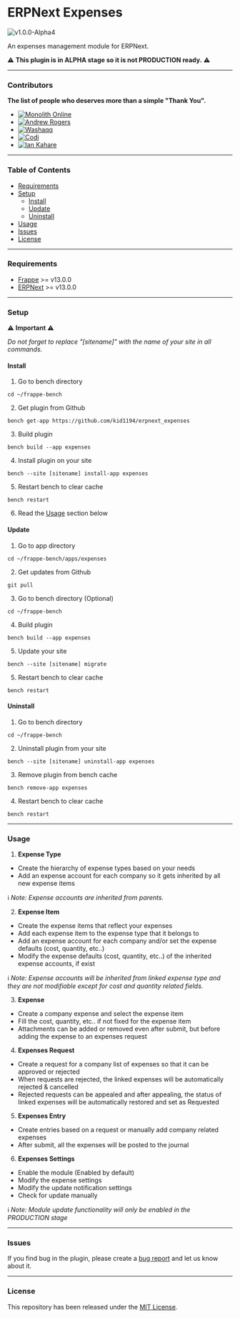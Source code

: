 # ERPNext Expenses

![v1.0.0-Alpha4](https://img.shields.io/badge/v1.0.0_Alpha4-2024/06/01-blue?style=plastic)

An expenses management module for ERPNext.

⚠️ **This plugin is in ALPHA stage so it is not PRODUCTION ready.** ⚠️

---

### Contributors
**The list of people who deserves more than a simple "Thank You".**
- [![Monolith Online](https://img.shields.io/badge/Monolith_Online-Debug_%7C_Test-red?style=plastic)](https://github.com/monolithon)
- [![Andrew Rogers](https://img.shields.io/badge/Andrew_Rogers-Debug_%7C_Test-blue?style=plastic)](https://github.com/agrogers)
- [![Washaqq](https://img.shields.io/badge/Washaqq-Debug_%7C_Test-orange?style=plastic)](https://github.com/washaqq)
- [![Codi](https://img.shields.io/badge/Codi-Debug_%7C_Test-green?style=plastic)](https://github.com/hassan-youssef)
- [![Ian Kahare](https://img.shields.io/badge/Ian_Kahare-Debug_%7C_Test-yellow?style=plastic)](https://github.com/iakah)

---

### Table of Contents
- [Requirements](#requirements)
- [Setup](#setup)
  - [Install](#install)
  - [Update](#update)
  - [Uninstall](#uninstall)
- [Usage](#usage)
- [Issues](#issues)
- [License](#license)

---

### Requirements
- [Frappe](https://github.com/frappe/frappe) >= v13.0.0
- [ERPNext](https://github.com/frappe/erpnext) >= v13.0.0

---

### Setup

⚠️ **Important** ⚠️

*Do not forget to replace "[sitename]" with the name of your site in all commands.*

#### Install
1. Go to bench directory

```
cd ~/frappe-bench
```

2. Get plugin from Github

```
bench get-app https://github.com/kid1194/erpnext_expenses
```

3. Build plugin

```
bench build --app expenses
```

4. Install plugin on your site

```
bench --site [sitename] install-app expenses
```

5. Restart bench to clear cache

```
bench restart
```

6. Read the [Usage](#usage) section below

#### Update
1. Go to app directory

```
cd ~/frappe-bench/apps/expenses
```

2. Get updates from Github

```
git pull
```

3. Go to bench directory (Optional)

```
cd ~/frappe-bench
```

4. Build plugin

```
bench build --app expenses
```

5. Update your site

```
bench --site [sitename] migrate
```

5. Restart bench to clear cache

```
bench restart
```

#### Uninstall
1. Go to bench directory

```
cd ~/frappe-bench
```

2. Uninstall plugin from your site

```
bench --site [sitename] uninstall-app expenses
```

3. Remove plugin from bench cache

```
bench remove-app expenses
```

4. Restart bench to clear cache

```
bench restart
```

---

### Usage
1. **Expense Type**
  - Create the hierarchy of expense types based on your needs
  - Add an expense account for each company so it gets inherited by all new expense items

ℹ️ *Note: Expense accounts are inherited from parents.*

2. **Expense Item**
  - Create the expense items that reflect your expenses
  - Add each expense item to the expense type that it belongs to
  - Add an expense account for each company and/or set the expense defaults (cost, quantity, etc..)
  - Modify the expense defaults (cost, quantity, etc..) of the inherited expense accounts, if exist

ℹ️ *Note: Expense accounts will be inherited from linked expense type and they are not modifiable except for cost and quantity related fields.*

3. **Expense**
  - Create a company expense and select the expense item
  - Fill the cost, quantity, etc.. if not fixed for the expense item
  - Attachments can be added or removed even after submit, but before adding the expense to an expenses request

4. **Expenses Request**
  - Create a request for a company list of expenses so that it can be approved or rejected
  - When requests are rejected, the linked expenses will be automatically rejected & cancelled
  - Rejected requests can be appealed and after appealing, the status of linked expenses will be automatically restored and set as Requested

5. **Expenses Entry**
  - Create entries based on a request or manually add company related expenses
  - After submit, all the expenses will be posted to the journal

6. **Expenses Settings**
  - Enable the module (Enabled by default)
  - Modify the expense settings
  - Modify the update notification settings
  - Check for update manually

ℹ️ *Note: Module update functionality will only be enabled in the PRODUCTION stage*

---

### Issues
If you find bug in the plugin, please create a [bug report](https://github.com/kid1194/erpnext_expenses/issues/new?assignees=&labels=&template=bug_report.md&title=) and let us know about it.

---

### License
This repository has been released under the [MIT License](https://github.com/kid1194/erpnext_expenses/blob/main/LICENSE).
